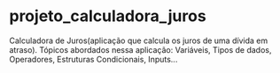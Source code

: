 # projeto_calculadora_juros
Calculadora de Juros(aplicação que calcula os juros de uma dívida em atraso). Tópicos abordados nessa aplicação: Variáveis, Tipos de dados, Operadores, Estruturas Condicionais, Inputs...
